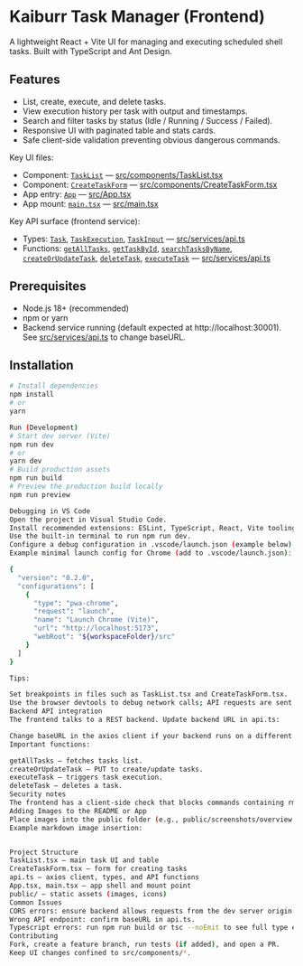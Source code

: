 # Kaiburr Task Manager (Frontend)

A lightweight React + Vite UI for managing and executing scheduled shell tasks. Built with TypeScript and Ant Design.

## Features

- List, create, execute, and delete tasks.
- View execution history per task with output and timestamps.
- Search and filter tasks by status (Idle / Running / Success / Failed).
- Responsive UI with paginated table and stats cards.
- Safe client-side validation preventing obvious dangerous commands.

Key UI files:

- Component: [`TaskList`](src/components/TaskList.tsx) — [src/components/TaskList.tsx](src/components/TaskList.tsx)
- Component: [`CreateTaskForm`](src/components/CreateTaskForm.tsx) — [src/components/CreateTaskForm.tsx](src/components/CreateTaskForm.tsx)
- App entry: [`App`](src/App.tsx) — [src/App.tsx](src/App.tsx)
- App mount: [`main.tsx`](src/main.tsx) — [src/main.tsx](src/main.tsx)

Key API surface (frontend service):

- Types: [`Task`](src/services/api.ts), [`TaskExecution`](src/services/api.ts), [`TaskInput`](src/services/api.ts) — [src/services/api.ts](src/services/api.ts)
- Functions: [`getAllTasks`](src/services/api.ts), [`getTaskById`](src/services/api.ts), [`searchTasksByName`](src/services/api.ts), [`createOrUpdateTask`](src/services/api.ts), [`deleteTask`](src/services/api.ts), [`executeTask`](src/services/api.ts) — [src/services/api.ts](src/services/api.ts)

## Prerequisites

- Node.js 18+ (recommended)
- npm or yarn
- Backend service running (default expected at http://localhost:30001). See [src/services/api.ts](src/services/api.ts) to change baseURL.

## Installation

```bash
# Install dependencies
npm install
# or
yarn

Run (Development)
# Start dev server (Vite)
npm run dev
# or
yarn dev
# Build production assets
npm run build
# Preview the production build locally
npm run preview

Debugging in VS Code
Open the project in Visual Studio Code.
Install recommended extensions: ESLint, TypeScript, React, Vite tooling.
Use the built-in terminal to run npm run dev.
Configure a debug configuration in .vscode/launch.json (example below) to attach to the browser or Node process if needed.
Example minimal launch config for Chrome (add to .vscode/launch.json):

{
  "version": "0.2.0",
  "configurations": [
    {
      "type": "pwa-chrome",
      "request": "launch",
      "name": "Launch Chrome (Vite)",
      "url": "http://localhost:5173",
      "webRoot": "${workspaceFolder}/src"
    }
  ]
}

Tips:

Set breakpoints in files such as TaskList.tsx and CreateTaskForm.tsx.
Use the browser devtools to debug network calls; API requests are sent to the endpoint configured in api.ts.
Backend API integration
The frontend talks to a REST backend. Update backend URL in api.ts:

Change baseURL in the axios client if your backend runs on a different port.
Important functions:

getAllTasks — fetches tasks list.
createOrUpdateTask — PUT to create/update tasks.
executeTask — triggers task execution.
deleteTask — deletes a task.
Security notes
The frontend has a client-side check that blocks commands containing rm , sudo , or shutdown in CreateTaskForm. Backend should enforce stronger validation and authorization.
Adding Images to the README or App
Place images into the public folder (e.g., public/screenshots/overview.png) and reference them as /screenshots/overview.png in markdown or JSX.
Example markdown image insertion:


Project Structure
TaskList.tsx — main task UI and table
CreateTaskForm.tsx — form for creating tasks
api.ts — axios client, types, and API functions
App.tsx, main.tsx — app shell and mount point
public/ — static assets (images, icons)
Common Issues
CORS errors: ensure backend allows requests from the dev server origin.
Wrong API endpoint: confirm baseURL in api.ts.
Typescript errors: run npm run build or tsc --noEmit to see full type errors.
Contributing
Fork, create a feature branch, run tests (if added), and open a PR.
Keep UI changes confined to src/components/*.
```
